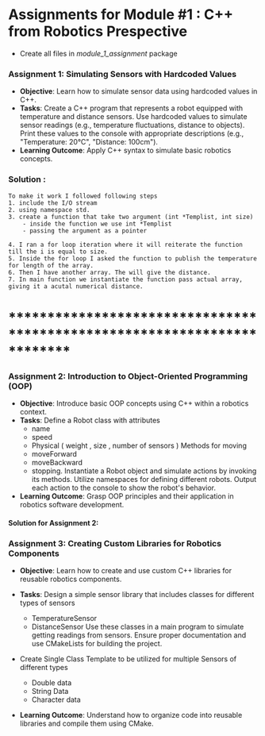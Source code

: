 # Assignments for Module #1 : C++ from Robotics Prespective
- Create all files in *module_1_assignment* package
### Assignment 1: Simulating Sensors with Hardcoded Values
- **Objective**: Learn how to simulate sensor data using hardcoded values in C++.
- **Tasks**:
Create a C++ program that represents a robot equipped with temperature and distance sensors.
Use hardcoded values to simulate sensor readings (e.g., temperature fluctuations, distance to objects).
Print these values to the console with appropriate descriptions (e.g., "Temperature: 20°C", "Distance: 100cm").
- **Learning Outcome**: Apply C++ syntax to simulate basic robotics concepts.

### Solution :
    To make it work I followed following steps
    1. include the I/O stream
    2. using namespace std.
    3. create a function that take two argument (int *Templist, int size)
        - inside the function we use int *Templist
        - passing the argument as a pointer
    
    4. I ran a for loop iteration where it will reiterate the function till the i is equal to size.
    5. Inside the for loop I asked the function to publish the temperature for length of the array.
    6. Then I have another array. The will give the distance.
    7. In main function we instantiate the function pass actual array, giving it a acutal numerical distance.
# ************************************************************************
### Assignment 2: Introduction to Object-Oriented Programming (OOP)
- **Objective**: Introduce basic OOP concepts using C++ within a robotics context.
- **Tasks**:
Define a Robot class with attributes
    - name
    - speed
    - Physical ( weight , size , number of sensors )
Methods for moving
    - moveForward
    - moveBackward
    - stopping.
Instantiate a Robot object and simulate actions by invoking its methods.
Utilize namespaces for defining different robots.
Output each action to the console to show the robot's behavior.
- **Learning Outcome**: Grasp OOP principles and their application in robotics software development.
#### Solution for Assignment 2:

### Assignment 3: Creating Custom Libraries for Robotics Components
- **Objective**: Learn how to create and use custom C++ libraries for reusable robotics components.
- **Tasks**:
Design a simple sensor library that includes classes for different types of sensors
    - TemperatureSensor
    - DistanceSensor
Use these classes in a main program to simulate getting readings from sensors.
Ensure proper documentation and use CMakeLists for building the project.

- Create Single Class Template to be utilized for multiple Sensors of different types
    - Double data
    - String Data
    - Character data
- **Learning Outcome**: Understand how to organize code into reusable libraries and compile them using CMake.